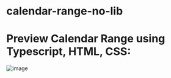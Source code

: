 # calendar-range-no-lib


# Preview Calendar Range using Typescript, HTML, CSS:
![image](https://github.com/user-attachments/assets/886ebfc4-74af-4037-a946-233fc1c0426a)
